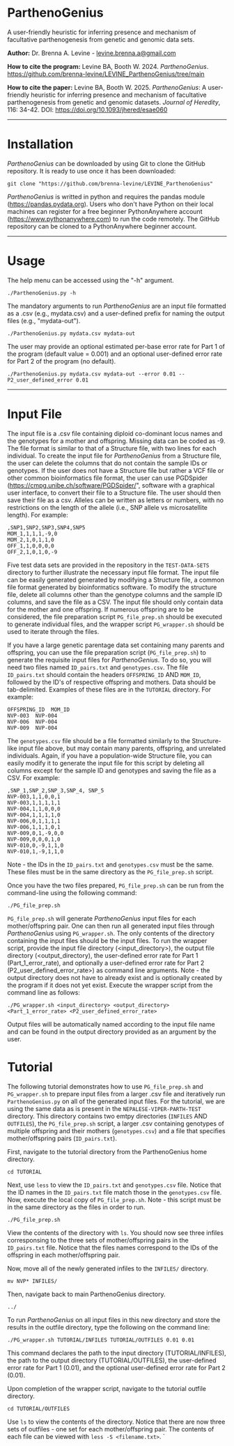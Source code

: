 # ParthenoGenius
A user-friendly heuristic for inferring presence and mechanism of facultative parthenogenesis from genetic and genomic data sets.

**Author:** Dr. Brenna A. Levine - levine.brenna.a@gmail.com

**How to cite the program:** Levine BA, Booth W. 2024. _ParthenoGenius_. https://github.com/brenna-levine/LEVINE_ParthenoGenius/tree/main

**How to cite the paper:** Levine BA, Booth W. 2025. _ParthenoGenius_: A user-friendly heuristic for inferring presence and mechanism of facultative parthenogenesis from genetic and genomic datasets. _Journal of Heredity_, 116: 34-42. DOI: https://doi.org/10.1093/jhered/esae060



____________________________________________

# Installation

*ParthenoGenius* can be downloaded by using Git to clone the GitHub repository. It is ready to use once it has been downloaded:
```
git clone "https://github.com/brenna-levine/LEVINE_ParthenoGenius"
```
*ParthenoGenius* is writted in python and requires the pandas module (https://pandas.pydata.org). Users who don't have Python on their local machines can register for a free beginner PythonAnywhere account (https://www.pythonanywhere.com) to run the code remotely. The GitHub repository can be cloned to a PythonAnywhere beginner account.

____________________________________________

# Usage

The help menu can be accessed using the "-h" argument.

```
./ParthenoGenius.py -h
```
The mandatory arguments to run *ParthenoGenius* are an input file formatted as a .csv (e.g., mydata.csv) and a user-defined prefix for naming the output files (e.g., "mydata-out").

```
./ParthenoGenius.py mydata.csv mydata-out
```

The user may provide an optional estimated per-base error rate for Part 1 of the program (default value = 0.001) and an optional user-defined error rate for Part 2 of the program (no default).
```
./ParthenoGenius.py mydata.csv mydata-out --error 0.01 --P2_user_defined_error 0.01
```
_________________________________________________

# Input File

The input file is a .csv file containing diploid co-dominant locus names and the genotypes for a mother and offspring. Missing data can be coded as -9. The file format is similar to that of a Structure file, with two lines for each individual. To create the input file for *ParthenoGenius* from a Structure file, the user can delete the columns that do not contain the sample IDs or genotypes. If the user does not have a Structure file but rather a VCF file or other common bioinformatics file format, the user can use PGDSpider (https://cmpg.unibe.ch/software/PGDSpider/", software with a graphical user interface, to convert their file to a Structure file. The user should then save their file as a csv. Alleles can be written as letters or numbers, with no restrictions on the length of the allele (i.e., SNP allele vs microsatellite length). For example:

```
,SNP1,SNP2,SNP3,SNP4,SNP5
MOM_1,1,1,1,-9,0
MOM_2,1,0,1,1,0
OFF_1,1,0,0,0,0
OFF_2,1,0,1,0,-9
```
Five test data sets are provided in the repository in the ```TEST-DATA-SETS``` directory to further illustrate the necessary input file format. The input file can be easily generated generated by modifying a Structure file, a common file format generated by bioinformatics software. To modify the structure file, delete all columns other than the genotype columns and the sample ID columns, and save the file as a CSV. The input file should only contain data for the mother and one offspring. If numerous offspring are to be considered, the file preparation script ```PG_file_prep.sh``` should be executed to generate individual files, and the wrapper script ```PG_wrapper.sh``` should be used to iterate through the files.

If you have a large genetic parentage data set containing many parents and offspring, you can use the file preparation script (```PG_file_prep.sh```) to generate the requisite input files for *ParthenoGenius*. To do so, you will need two files named ```ID_pairs.txt``` and ```genotypes.csv```.
The file ```ID_pairs.txt``` should contain the headers ```OFFSPRING_ID``` AND ```MOM_ID```, followed by the ID's of respective offspring and mothers. Data should be tab-delimited. Examples of these files are in the ```TUTORIAL``` directory. For example:
```
OFFSPRING_ID  MOM_ID
NVP-003  NVP-004
NVP-006  NVP-004
NVP-009  NVP-004
```
The ```genotypes.csv``` file should be a file formatted similarly to the Structure-like input file above, but may contain many parents, offspring, and unrelated individuals. Again, if you have a population-wide Structure file, you can easily modify it to generate the input file for this script by deleting all columns except for the sample ID and genotypes and saving the file as a CSV. For example:
```
,SNP_1,SNP_2,SNP_3,SNP_4, SNP_5
NVP-003,1,1,0,0,1
NVP-003,1,1,1,1,1
NVP-004,1,1,0,0,0
NVP-004,1,1,1,1,0
NVP-006,0,1,1,1,1
NVP-006,1,1,1,0,1
NVP-009,0,1,-9,0,0
NVP-009,0,0,0,1,0
NVP-010,0,-9,1,1,0
NVP-010,1,-9,1,1,0
```
Note - the IDs in the ```ID_pairs.txt``` and ```genotypes.csv``` must be the same. These files must be in the same directory as the ```PG_file_prep.sh``` script.

Once you have the two files prepared, ```PG_file_prep.sh``` can be run from the command-line using the following command:

```./PG_file_prep.sh```


```PG_file_prep.sh``` will generate *ParthenoGenius* input files for each mother/offspring pair. One can then run all generated input files through *ParthenoGenius* using ```PG_wrapper.sh```.
The only contents of the directory containing the input files should be the input files. To run the wrapper script, provide the input file directory (<input_directory>), the output file directory (<output_directory), the user-defined error rate for Part 1 (Part_1_error_rate), and optionally a user-defined error rate for Part 2 (P2_user_defined_error_rate>) as command line arguments. Note - the output directory does not have to already exist and is optionally created by the program if it does not yet exist. Execute the wrapper script from the command line as follows:

```./PG_wrapper.sh <input_directory> <output_directory> <Part_1_error_rate> <P2_user_defined_error_rate>```

Output files will be automatically named according to the input file name and can be found in the output directory provided as an argument by the user. 

# Tutorial

The following tutorial demonstrates how to use ```PG_file_prep.sh``` and ```PG_wrapper.sh``` to prepare input files from a larger .csv file and iteratively run ```ParthenoGenius.py``` on all of the generated input files. For the tutorial, we are using the same data as is present in the ```NEPALESE-VIPER-PARTH-TEST``` directory. This directory contains two emtpy directories (```INFILES``` AND ```OUTFILES```), the ```PG_file_prep.sh``` script, a larger .csv containing genotypes of multiple offspring and their mothers (```genotypes.csv```) and a file that specifies mother/offspring pairs (```ID_pairs.txt```).

First, navigate to the tutorial directory from the ParthenoGenius home directory.

```cd TUTORIAL```

Next, use ```less``` to view the ```ID_pairs.txt``` and ```genotypes.csv``` file. Notice that the ID names in the ```ID_pairs.txt``` file match those in the ```genotypes.csv``` file. Now, execute the local copy of ```PG_file_prep.sh```. Note - this script must be in the same directory as the files in order to run.

```./PG_file_prep.sh```

View the contents of the directory with ```ls```. You should now see three infiles corresponsing to the three sets of mother/offspring pairs in the ```ID_pairs.txt``` file. Notice that the files names correspond to the IDs of the offspring in each mother/offspring pair.

Now, move all of the newly generated infiles to the ```INFILES/``` directory.

```mv NVP* INFILES/```

Then, navigate back to main ParthenoGenius directory.

```../```

To run *ParthenoGenius* on all input files in this new directory and store the results in the outfile directory, type the following on the command line:

```./PG_wrapper.sh TUTORIAL/INFILES TUTORIAL/OUTFILES 0.01 0.01```

This command declares the path to the input directory (TUTORIAL/INFILES), the path to the output directory (TUTORIAL/OUTFILES), the user-defined error rate for Part 1 (0.01), and the optional user-defined error rate for Part 2 (0.01).

Upon completion of the wrapper script, navigate to the tutorial outfile directory.

```cd TUTORIAL/OUTFILES```

Use ```ls``` to view the contents of the directory. Notice that there are now three sets of outfiles - one set for each mother/offspring pair. The contents of each file can be viewed with ```less -S <filename.txt>```.
`






